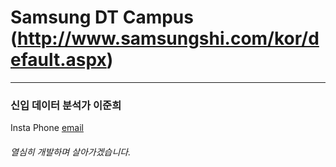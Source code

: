 # Samsung DT Campus (<a>http://www.samsungshi.com/kor/default.aspx)
-----------------------------------------------------------------------------------------------------

### 신입 데이터 분석가 이준희

Insta <a>          Phone          <a href="mailto:wnsgml7799@naver.com"> email </a>



###### 열심히 개발하며 살아가겠습니다.
